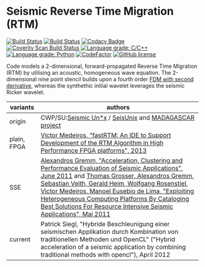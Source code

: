 # Seismic Reverse Time Migration (RTM)

[![Build Status](https://circleci.com/gh/psiegl/seismic-rtm.svg?style=svg)](https://circleci.com/gh/psiegl/seismic-rtm)
[![Build Status](https://dev.azure.com/psiegl/seismic-rtm/_apis/build/status/psiegl.seismic-rtm?branchName=master)](https://dev.azure.com/psiegl/seismic-rtm/_build/latest?definitionId=1&branchName=master)
[![Codacy Badge](https://api.codacy.com/project/badge/Grade/2db350f5b41b44d19403ab0a51350ef6)](https://www.codacy.com/app/psiegl/seismic-rtm?utm_source=github.com&amp;utm_medium=referral&amp;utm_content=psiegl/seismic-rtm&amp;utm_campaign=Badge_Grade)
[![Coverity Scan Build Status](https://img.shields.io/coverity/scan/18474.svg)](https://scan.coverity.com/projects/psiegl-seismic-rtm)
[![Language grade: C/C++](https://img.shields.io/lgtm/grade/cpp/g/psiegl/seismic-rtm.svg?logo=lgtm&logoWidth=18)](https://lgtm.com/projects/g/psiegl/seismic-rtm/context:cpp)
[![Language grade: Python](https://img.shields.io/lgtm/grade/python/g/psiegl/seismic-rtm.svg?logo=lgtm&logoWidth=18)](https://lgtm.com/projects/g/psiegl/seismic-rtm/context:python)
[![CodeFactor](https://www.codefactor.io/repository/github/psiegl/seismic-rtm/badge/master)](https://www.codefactor.io/repository/github/psiegl/seismic-rtm/overview/master)
[![GitHub license](https://img.shields.io/github/license/psiegl/seismic-rtm.svg)](https://raw.githubusercontent.com/psiegl/seismic-rtm/master/LICENSE)

Code models a 2-dimensional, forward-propagated Reverse Time Migration (RTM) by utilising an acoustic, homogeneous wave equation.
The 2-dimensional nine point stencil builds upon a fourth order [FDM with second derivative](https://en.wikipedia.org/wiki/Five-point_stencil#Higher_derivatives), whereas the synthethic initial wavelet leverages the seismic Ricker wavelet.

| variants    | authors |
| ----------- | ------- |
| origin      | CWP/SU:[Seismic Un*x](https://pubs.usgs.gov/of/2001/of01-326/HTML/SEISUNIX.HTM) / [SeisUnix](https://github.com/JohnWStockwellJr/SeisUnix) and [MADAGASCAR project](http://www.ahay.org/) |
| plain, FPGA | [Victor Medeiros, "fastRTM: An IDE to Support Development of the RTM Algorithm in High Performance FPGA platforms", 2013](https://repositorio.ufpe.br/handle/123456789/12299) |
| SSE         | [Alexandros Gremm, "Acceleration, Clustering and Performance Evaluation of Seismic Applications", June 2011](https://github.com/agremm/Seismic) and [Thomas Grosser, Alexandros Gremm, Sebastian Veith, Gerald Heim, Wolfgang Rosenstiel, Victor Medeiros, Manoel Eusebio de Lima, "Exploiting Heterogeneous Computing Platforms By Cataloging Best Solutions For Resource Intensive Seismic Applications", Mai 2011](https://www.thinkmind.org/index.php?view=article&articleid=intensive_2011_2_20_30034) |
| current     | Patrick Siegl, "Hybride Beschleunigung einer seismischen Applikation durch Kombination von traditionellen Methoden und OpenCL" ("Hybrid acceleration of a seismic application by combining traditional methods with opencl"), April 2012 |

